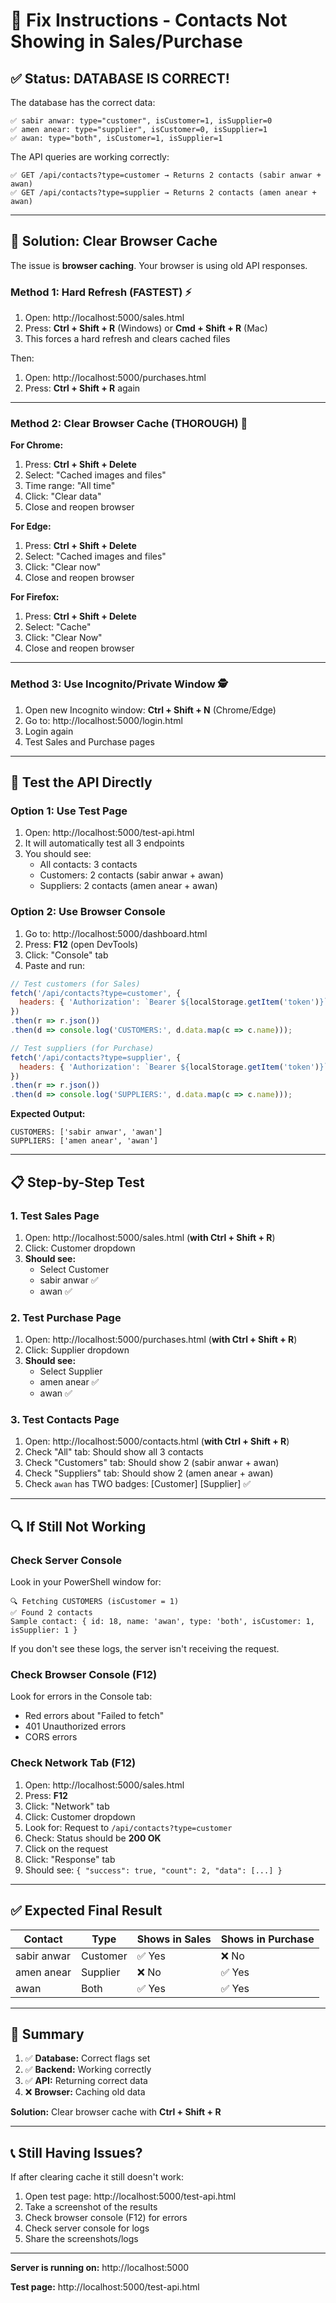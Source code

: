 # 🔧 Fix Instructions - Contacts Not Showing in Sales/Purchase

## ✅ Status: DATABASE IS CORRECT!

The database has the correct data:
```
✅ sabir anwar: type="customer", isCustomer=1, isSupplier=0
✅ amen anear: type="supplier", isCustomer=0, isSupplier=1
✅ awan: type="both", isCustomer=1, isSupplier=1
```

The API queries are working correctly:
```
✅ GET /api/contacts?type=customer → Returns 2 contacts (sabir anwar + awan)
✅ GET /api/contacts?type=supplier → Returns 2 contacts (amen anear + awan)
```

---

## 🚀 Solution: Clear Browser Cache

The issue is **browser caching**. Your browser is using old API responses.

### **Method 1: Hard Refresh (FASTEST)** ⚡

1. Open: http://localhost:5000/sales.html
2. Press: **Ctrl + Shift + R** (Windows) or **Cmd + Shift + R** (Mac)
3. This forces a hard refresh and clears cached files

Then:
1. Open: http://localhost:5000/purchases.html
2. Press: **Ctrl + Shift + R** again

---

### **Method 2: Clear Browser Cache (THOROUGH)** 🧹

**For Chrome:**
1. Press: **Ctrl + Shift + Delete**
2. Select: "Cached images and files"
3. Time range: "All time"
4. Click: "Clear data"
5. Close and reopen browser

**For Edge:**
1. Press: **Ctrl + Shift + Delete**
2. Select: "Cached images and files"
3. Click: "Clear now"
4. Close and reopen browser

**For Firefox:**
1. Press: **Ctrl + Shift + Delete**
2. Select: "Cache"
3. Click: "Clear Now"
4. Close and reopen browser

---

### **Method 3: Use Incognito/Private Window** 🕵️

1. Open new Incognito window: **Ctrl + Shift + N** (Chrome/Edge)
2. Go to: http://localhost:5000/login.html
3. Login again
4. Test Sales and Purchase pages

---

## 🧪 Test the API Directly

### **Option 1: Use Test Page**
1. Open: http://localhost:5000/test-api.html
2. It will automatically test all 3 endpoints
3. You should see:
   - All contacts: 3 contacts
   - Customers: 2 contacts (sabir anwar + awan)
   - Suppliers: 2 contacts (amen anear + awan)

### **Option 2: Use Browser Console**
1. Go to: http://localhost:5000/dashboard.html
2. Press: **F12** (open DevTools)
3. Click: "Console" tab
4. Paste and run:

```javascript
// Test customers (for Sales)
fetch('/api/contacts?type=customer', {
  headers: { 'Authorization': `Bearer ${localStorage.getItem('token')}` }
})
.then(r => r.json())
.then(d => console.log('CUSTOMERS:', d.data.map(c => c.name)));

// Test suppliers (for Purchase)
fetch('/api/contacts?type=supplier', {
  headers: { 'Authorization': `Bearer ${localStorage.getItem('token')}` }
})
.then(r => r.json())
.then(d => console.log('SUPPLIERS:', d.data.map(c => c.name)));
```

**Expected Output:**
```
CUSTOMERS: ['sabir anwar', 'awan']
SUPPLIERS: ['amen anear', 'awan']
```

---

## 📋 Step-by-Step Test

### **1. Test Sales Page**
1. Open: http://localhost:5000/sales.html (**with Ctrl + Shift + R**)
2. Click: Customer dropdown
3. **Should see:**
   - Select Customer
   - sabir anwar ✅
   - awan ✅

### **2. Test Purchase Page**
1. Open: http://localhost:5000/purchases.html (**with Ctrl + Shift + R**)
2. Click: Supplier dropdown
3. **Should see:**
   - Select Supplier
   - amen anear ✅
   - awan ✅

### **3. Test Contacts Page**
1. Open: http://localhost:5000/contacts.html (**with Ctrl + Shift + R**)
2. Check "All" tab: Should show all 3 contacts
3. Check "Customers" tab: Should show 2 (sabir anwar + awan)
4. Check "Suppliers" tab: Should show 2 (amen anear + awan)
5. Check `awan` has TWO badges: [Customer] [Supplier] ✅

---

## 🔍 If Still Not Working

### **Check Server Console**
Look in your PowerShell window for:
```
🔍 Fetching CUSTOMERS (isCustomer = 1)
✅ Found 2 contacts
Sample contact: { id: 18, name: 'awan', type: 'both', isCustomer: 1, isSupplier: 1 }
```

If you don't see these logs, the server isn't receiving the request.

### **Check Browser Console (F12)**
Look for errors in the Console tab:
- Red errors about "Failed to fetch"
- 401 Unauthorized errors
- CORS errors

### **Check Network Tab (F12)**
1. Open: http://localhost:5000/sales.html
2. Press: **F12**
3. Click: "Network" tab
4. Click: Customer dropdown
5. Look for: Request to `/api/contacts?type=customer`
6. Check: Status should be **200 OK**
7. Click on the request
8. Click: "Response" tab
9. Should see: `{ "success": true, "count": 2, "data": [...] }`

---

## ✅ Expected Final Result

| Contact | Type | Shows in Sales | Shows in Purchase |
|---------|------|----------------|-------------------|
| sabir anwar | Customer | ✅ Yes | ❌ No |
| amen anear | Supplier | ❌ No | ✅ Yes |
| awan | Both | ✅ Yes | ✅ Yes |

---

## 🎯 Summary

1. ✅ **Database:** Correct flags set
2. ✅ **Backend:** Working correctly
3. ✅ **API:** Returning correct data
4. ❌ **Browser:** Caching old data

**Solution:** Clear browser cache with **Ctrl + Shift + R**

---

## 📞 Still Having Issues?

If after clearing cache it still doesn't work:

1. Open test page: http://localhost:5000/test-api.html
2. Take a screenshot of the results
3. Check browser console (F12) for errors
4. Check server console for logs
5. Share the screenshots/logs

---

**Server is running on:** http://localhost:5000

**Test page:** http://localhost:5000/test-api.html

